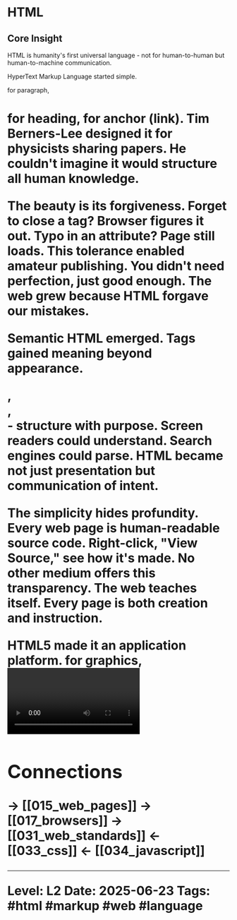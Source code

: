 # HTML

## Core Insight
HTML is humanity's first universal language - not for human-to-human but human-to-machine communication.

HyperText Markup Language started simple. <p> for paragraph, <h1> for heading, <a> for anchor (link). Tim Berners-Lee designed it for physicists sharing papers. He couldn't imagine it would structure all human knowledge.

The beauty is its forgiveness. Forget to close a tag? Browser figures it out. Typo in an attribute? Page still loads. This tolerance enabled amateur publishing. You didn't need perfection, just good enough. The web grew because HTML forgave our mistakes.

Semantic HTML emerged. Tags gained meaning beyond appearance. <article>, <nav>, <footer> - structure with purpose. Screen readers could understand. Search engines could parse. HTML became not just presentation but communication of intent.

The simplicity hides profundity. Every web page is human-readable source code. Right-click, "View Source," see how it's made. No other medium offers this transparency. The web teaches itself. Every page is both creation and instruction.

HTML5 made it an application platform. <canvas> for graphics, <video> for media, <audio> for sound. Local storage, geolocation, offline apps. The document language learned to build programs. HTML became the universal user interface.

## Connections
→ [[015_web_pages]]
→ [[017_browsers]]
→ [[031_web_standards]]
← [[033_css]]
← [[034_javascript]]

---
Level: L2
Date: 2025-06-23
Tags: #html #markup #web #language
